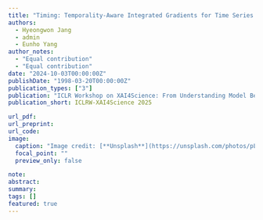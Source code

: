```yaml
---
title: "Timing: Temporality-Aware Integrated Gradients for Time Series Explanation"
authors:
  - Hyeongwon Jang
  - admin
  - Eunho Yang
author_notes:
  - "Equal contribution"
  - "Equal contribution"
date: "2024-10-03T00:00:00Z"
publishDate: "1998-03-20T00:00:00Z"
publication_types: ["3"]
publication: "ICLR Workshop on XAI4Science: From Understanding Model Behavior to Discovering New Scientific Knowledge, 2025"
publication_short: ICLRW-XAI4Science 2025

url_pdf:
url_preprint:
url_code:
image:
  caption: "Image credit: [**Unsplash**](https://unsplash.com/photos/pLCdAaMFLTE)"
  focal_point: ""
  preview_only: false

note:
abstract:
summary:
tags: []
featured: true
---
```

